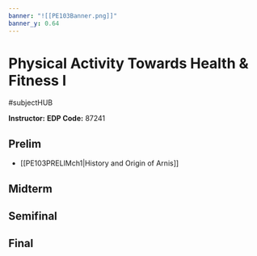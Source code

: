 ```yaml
---
banner: "![[PE103Banner.png]]"
banner_y: 0.64
---
```

# Physical Activity Towards Health & Fitness I
#subjectHUB 

**Instructor:** 
**EDP Code:** 87241

## Prelim
- [[PE103PRELIMch1|History and Origin of Arnis]]

## Midterm

## Semifinal

## Final
